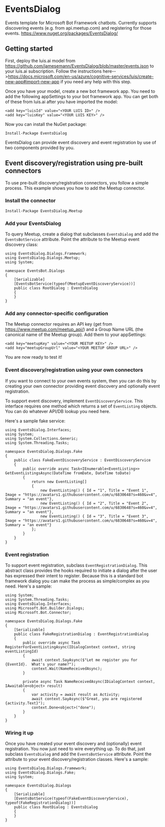 # EventsDialog
Events template for Microsoft Bot Framework chatbots.  Currently supports discovering events (e.g. from api.meetup.com) and registering for those events.
https://www.nuget.org/packages/EventsDialog/

## Getting started

First, deploy the luis.ai model from https://github.com/jamesemann/EventsDialog/blob/master/events.json to your luis.ai subscription.  Follow the instructions here-->https://docs.microsoft.com/en-us/azure/cognitive-services/luis/create-new-app#import-new-app if you need any help with this step.

Once you have your model, create a new bot framework app. You need to add the following appSettings to your bot framework app. You can get both of these from luis.ai after you have imported the model:

```
<add key="luisId" value="<YOUR LUIS ID>" />
<add key="luisKey" value="<YOUR LUIS KEY>" />
```

Now you can install the NuGet package:

```
Install-Package EventsDialog
```

EventsDialog can provide event discovery and event registration by use of two components provided by you.


## Event discovery/registration using pre-built connectors

To use pre-built discovery/registration connectors, you follow a simple process.  This example shows you how to add the Meetup connector.

### Install the connector

```
Install-Package EventsDialog.Meetup
```

### Add your EventsDialog

To query Meetup, create a dialog that subclasses `EventsDialog` and add the `EventsBotService` attribute.  Point the attribute to the Meetup event discovery class:

```
using EventsDialog.Dialogs.Framework;
using EventsDialog.Dialogs.Meetup;
using System;

namespace EventsBot.Dialogs
{
    [Serializable]
    [EventsBotService(typeof(MeetupEventDiscoveryService))]
    public class RootDialog : EventsDialog
    {
    }
}
```

### Add any connector-specific configuration

The Meetup connector requires an API key (get from https://www.meetup.com/meetup_api/) and a Group Name URL (the canonical name of the Meetup group).  Add them to your appSettings:

```
<add key="meetupKey" value="<YOUR MEETUP KEY>" />
<add key="meetupGroupUrl" value="<YOUR MEETUP GROUP URL>" />
```

You are now ready to test it!

### Event discovery/registration using your own connectors

If you want to connect to your own events system, then you can do this by creating your own connector providing event discovery and optionally event registration.

To support event discovery, implement `EventDiscoveryService`. This interface requires one method which returns a set of `EventListing` objects. You can do whatever API/DB lookup you need here.  

Here's a sample fake service:

```
using EventsDialog.Interfaces;
using System;
using System.Collections.Generic;
using System.Threading.Tasks;

namespace EventsDialog.Dialogs.Fake
{
    public class FakeEventDiscoveryService : EventDiscoveryService
    {
        public override async Task<IEnumerable<EventListing>> GetEventListingsAsync(DateTime fromDate, DateTime toDate)
        {
            return new EventListing[]
            {
                new EventListing() { Id = "1", Title = "Event 1", Image = "https://avatars1.githubusercontent.com/u/6830648?s=460&v=4", Summary = "an event"},
                new EventListing() { Id = "2", Title = "Event 2", Image = "https://avatars1.githubusercontent.com/u/6830648?s=460&v=4", Summary = "an event"},
                new EventListing() { Id = "3", Title = "Event 3", Image = "https://avatars1.githubusercontent.com/u/6830648?s=460&v=4", Summary = "an event"}
            };
        }
    }
}
```

### Event registration

To support event registration, subclass `EventRegistrationDialog`. This abstract class provides the hooks required to initiate a dialog after the user has expressed their intent to register.  Because this is a standard bot framework dialog you can make the process as simple/complex as you need. Here's a sample:

```
using System;
using System.Threading.Tasks;
using EventsDialog.Interfaces;
using Microsoft.Bot.Builder.Dialogs;
using Microsoft.Bot.Connector;

namespace EventsDialog.Dialogs.Fake
{
    [Serializable]
    public class FakeRegistrationDialog : EventRegistrationDialog
    {
        public override async Task RegisterForEventListingAsync(IDialogContext context, string eventListingId)
        {
            await context.SayAsync($"Let me register you for {EventId}.  What's your name?");
            context.Wait(NameReceivedAsync);
        }

        private async Task NameReceivedAsync(IDialogContext context, IAwaitable<object> result)
        {
            var activity = await result as Activity;
            await context.SayAsync($"Great, you are registered {activity.Text}");
            context.Done<object>("done");
        }
    }
}
```

### Wiring it up

Once you have created your event discovery and (optionally) event registration. You now just need to wire everything up.  To do that, just subclass `EventsDialog` and add the `EventsBotService` attribute.  Point the attribute to your event discovery/registration classes.  Here's a sample:

```
using EventsDialog.Dialogs.Framework;
using EventsDialog.Dialogs.Fake;
using System;

namespace EventsDialog.Dialogs
{
    [Serializable]
    [EventsBotService(typeof(FakeEventDiscoveryService), typeof(FakeRegistrationDialog))]
    public class RootDialog : EventsDialog
    {
    }
}
```

